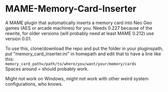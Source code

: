# MAME-Memory-Card-Inserter

A MAME plugin that automatically inserts a memory card into Neo Geo games (AES or arcade machines) for you. Needs 0.227 because of the rewrite, for older versions (will probably need at least MAME 0.212) use version 0.01.

To use this, clone/download the repo and put the folder in your pluginspath, put "memory_card_inserter.ini" in homepath and edit that to have a line like this:  
`memory_card_path=/path/to/where/you/want/your/memory/cards`  
Spaces around = should probably work.  

Might not work on Windows, might not work with other weird system configurations, who knows.
